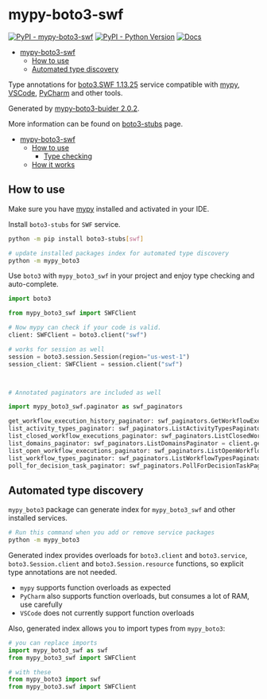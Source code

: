 # mypy-boto3-swf

[![PyPI - mypy-boto3-swf](https://img.shields.io/pypi/v/mypy-boto3-swf.svg?color=blue)](https://pypi.org/project/mypy-boto3-swf)
[![PyPI - Python Version](https://img.shields.io/pypi/pyversions/mypy-boto3-swf.svg?color=blue)](https://pypi.org/project/mypy-boto3-swf)
[![Docs](https://img.shields.io/readthedocs/mypy-boto3-builder.svg?color=blue)](https://mypy-boto3-builder.readthedocs.io/)

- [mypy-boto3-swf](#mypy-boto3-swf)
  - [How to use](#how-to-use)
  - [Automated type discovery](#automated-type-discovery)


Type annotations for
[boto3.SWF 1.13.25](https://boto3.amazonaws.com/v1/documentation/api/1.13.25/reference/services/swf.html#SWF) service
compatible with [mypy](https://github.com/python/mypy), [VSCode](https://code.visualstudio.com/),
[PyCharm](https://www.jetbrains.com/pycharm/) and other tools.

Generated by [mypy-boto3-buider 2.0.2](https://github.com/vemel/mypy_boto3_builder).

More information can be found on [boto3-stubs](https://pypi.org/project/boto3-stubs/) page.

- [mypy-boto3-swf](#mypy-boto3-swf)
  - [How to use](#how-to-use)
    - [Type checking](#type-checking)
  - [How it works](#how-it-works)

## How to use

Make sure you have [mypy](https://github.com/python/mypy) installed and activated in your IDE.

Install `boto3-stubs` for `SWF` service.

```bash
python -m pip install boto3-stubs[swf]

# update installed packages index for automated type discovery
python -m mypy_boto3
```

Use `boto3` with `mypy_boto3_swf` in your project and enjoy type checking and auto-complete.

```python
import boto3

from mypy_boto3_swf import SWFClient

# Now mypy can check if your code is valid.
client: SWFClient = boto3.client("swf")

# works for session as well
session = boto3.session.Session(region="us-west-1")
session_client: SWFClient = session.client("swf")



# Annotated paginators are included as well

import mypy_boto3_swf.paginator as swf_paginators

get_workflow_execution_history_paginator: swf_paginators.GetWorkflowExecutionHistoryPaginator = client.get_paginator("get_workflow_execution_history")
list_activity_types_paginator: swf_paginators.ListActivityTypesPaginator = client.get_paginator("list_activity_types")
list_closed_workflow_executions_paginator: swf_paginators.ListClosedWorkflowExecutionsPaginator = client.get_paginator("list_closed_workflow_executions")
list_domains_paginator: swf_paginators.ListDomainsPaginator = client.get_paginator("list_domains")
list_open_workflow_executions_paginator: swf_paginators.ListOpenWorkflowExecutionsPaginator = client.get_paginator("list_open_workflow_executions")
list_workflow_types_paginator: swf_paginators.ListWorkflowTypesPaginator = client.get_paginator("list_workflow_types")
poll_for_decision_task_paginator: swf_paginators.PollForDecisionTaskPaginator = client.get_paginator("poll_for_decision_task")
```

## Automated type discovery

`mypy_boto3` package can generate index for `mypy_boto3_swf` and other installed services.

```bash
# Run this command when you add or remove service packages
python -m mypy_boto3
```

Generated index provides overloads for `boto3.client` and `boto3.service`,
`boto3.Session.client` and `boto3.Session.resource` functions,
so explicit type annotations are not needed.

- `mypy` supports function overloads as expected
- `PyCharm` also supports function overloads, but consumes a lot of RAM, use carefully
- `VSCode` does not currently support function overloads

Also, generated index allows you to import types from `mypy_boto3`:

```python
# you can replace imports
import mypy_boto3_swf as swf
from mypy_boto3_swf import SWFClient

# with these
from mypy_boto3 import swf
from mypy_boto3.swf import SWFClient
```
